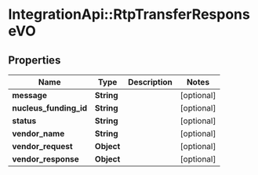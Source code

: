 # IntegrationApi::RtpTransferResponseVO

## Properties
Name | Type | Description | Notes
------------ | ------------- | ------------- | -------------
**message** | **String** |  | [optional] 
**nucleus_funding_id** | **String** |  | [optional] 
**status** | **String** |  | [optional] 
**vendor_name** | **String** |  | [optional] 
**vendor_request** | **Object** |  | [optional] 
**vendor_response** | **Object** |  | [optional] 


